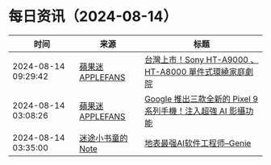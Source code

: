 ﻿# 每日资讯（2024-08-14）

|时间|来源|标题|
|---|---|---|
|2024-08-14 09:29:42|[蘋果迷 APPLEFANS](https://applefans.today/feed/)|[台灣上市！Sony HT-A9000 、 HT-A8000 單件式環繞家庭劇院](https://applefans.today/2024-08-sony-bravia-theater-bar-tw-launch/)|
|2024-08-14 03:08:26|[蘋果迷 APPLEFANS](https://applefans.today/feed/)|[Google 推出三款全新的 Pixel 9 系列手機！注入超強 AI 影攝功能](https://applefans.today/2024-08-google-pixel-9-series-lanuch/)|
|2024-08-14 03:35:00|[迷途小书童的Note](https://xugaoxiang.com/feed)|[地表最强AI软件工程师–Genie](https://xugaoxiang.com/2024/08/14/genie/)|
